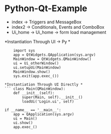 # Python-Qt-Example

- index -> Triggers and MessageBox
- index2 -> Conditionals, Events and ComboBox
- Ui_home -> Ui_home -> form load management

*Instantiation Through UI -> Py *
``` if __name__ == "__main__":
    import sys
    app = QtWidgets.QApplication(sys.argv)
    MainWindow = QtWidgets.QMainWindow()
    ui = Ui_otherWindow()
    ui.setupUi(MainWindow)
    MainWindow.show()
    sys.exit(app.exec_()) 

*Instantiation Through UI Directly *
``` class Main(QMainWindow):
    def __init__(self):
        super(Main, self).__init__()
        loadUi('Login.ui', self)

if __name__ == '__main__':
    app = QApplication(sys.argv)
    ui = Main()
    ui.show()
    app.exec_() 
